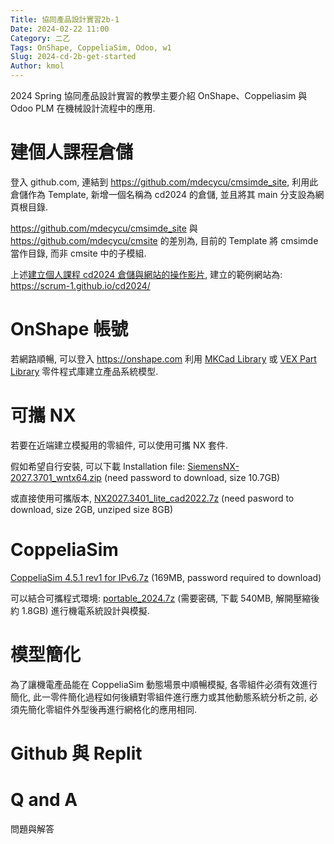 ```yaml
---
Title: 協同產品設計實習2b-1
Date: 2024-02-22 11:00
Category: 二乙
Tags: OnShape, CoppeliaSim, Odoo, w1
Slug: 2024-cd-2b-get-started
Author: kmol
---
```


2024 Spring 協同產品設計實習的教學主要介紹 OnShape、Coppeliasim 與 Odoo PLM 在機械設計流程中的應用.

<!-- PELICAN_END_SUMMARY -->

# 建個人課程倉儲
登入 github.com, 連結到 <https://github.com/mdecycu/cmsimde_site>, 利用此倉儲作為 Template, 新增一個名稱為 cd2024 的倉儲, 並且將其 main 分支設為網頁根目錄.

<https://github.com/mdecycu/cmsimde_site> 與 <https://github.com/mdecycu/cmsite> 的差別為, 目前的 Template 將 cmsimde 當作目錄, 而非 cmsite 中的子模組.

上述[建立個人課程 cd2024 倉儲與網站的操作影片], 建立的範例網站為: <https://scrum-1.github.io/cd2024/>

[建立個人課程 cd2024 倉儲與網站的操作影片]: https://nfuedu-my.sharepoint.com/:v:/g/personal/yen_nfu_edu_tw/ETTxsR2xBJ1Mg1Ikuz0lscEB5heQCnNRxTnzD1OPTkDPEA?nav=eyJyZWZlcnJhbEluZm8iOnsicmVmZXJyYWxBcHAiOiJPbmVEcml2ZUZvckJ1c2luZXNzIiwicmVmZXJyYWxBcHBQbGF0Zm9ybSI6IldlYiIsInJlZmVycmFsTW9kZSI6InZpZXciLCJyZWZlcnJhbFZpZXciOiJNeUZpbGVzTGlua0NvcHkifX0&e=bPQk4F

# OnShape 帳號
若網路順暢, 可以登入 <https://onshape.com> 利用 [MKCad Library] 或 [VEX Part Library] 零件程式庫建立產品系統模型.

[MKCad Library]: https://appstore.onshape.com/apps/Manufacturers%20Models/2ZT7X5D646R3LM3ZND7LGBTYRVM4SVH6CDDGM6I=/description
[VEX Part Library]: https://appstore.onshape.com/apps/Utilities/AXY4DAPNAXVQR7R5AGYM3AE34FEWJ5PI56RG4UI=/description

# 可攜 NX
若要在近端建立模擬用的零組件, 可以使用可攜 NX 套件.

假如希望自行安裝, 可以下載 Installation file: [SiemensNX-2027.3701_wntx64.zip] (need password to download, size 10.7GB)

或直接使用可攜版本, [NX2027.3401_lite_cad2022.7z] (need pasword to download, size 2GB, unziped size 8GB)

[SiemensNX-2027.3701_wntx64.zip]: http://229.cycu.org/SiemensNX-2027.3701_wntx64.zip
[NX2027.3401_lite_cad2022.7z]: http://229.cycu.org/NX2027.3401_lite_cad2022.7z

# CoppeliaSim
[CoppeliaSim 4.5.1 rev1 for IPv6.7z] (169MB, password required to download)

可以結合可攜程式環境: [portable_2024.7z] (需要密碼, 下載 540MB, 解開壓縮後約 1.8GB) 進行機電系統設計與模擬.

[CoppeliaSim 4.5.1 rev1 for IPv6.7z]: http://229.cycu.org/CoppeliaSimEdu_4.5.1_rev4_for_cd2023.7z
[portable_2024.7z]: http://229.cycu.org/portable_2024.7z

# 模型簡化
為了讓機電產品能在 CoppeliaSim 動態場景中順暢模擬, 各零組件必須有效進行簡化, 此一零件簡化過程如何後續對零組件進行應力或其他動態系統分析之前, 必須先簡化零組件外型後再進行網格化的應用相同.

# Github 與 Replit

# Q and A
問題與解答
